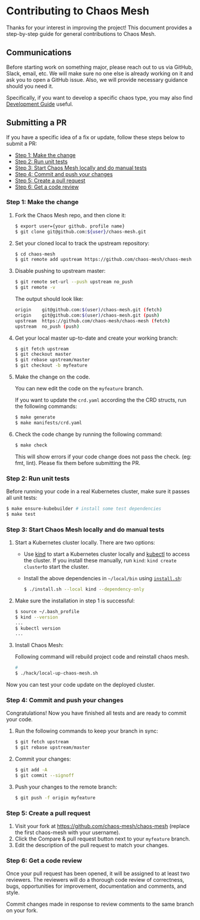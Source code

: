 # Contributing to Chaos Mesh

Thanks for your interest in improving the project! This document provides a step-by-step guide for general contributions to Chaos Mesh.

## Communications

Before starting work on something major, please reach out to us via GitHub, Slack, email, etc. We will make sure no one else is already working on it and ask you to open a GitHub issue. Also, we will provide necessary guidance should you need it.

Specifically, if you want to develop a specific chaos type, you may also find [Development Guide](https://chaos-mesh.org/docs/development_guides/development_overview) useful.

## Submitting a PR

If you have a specific idea of a fix or update, follow these steps below to submit a PR:

- [Step 1: Make the change](#step-1-make-the-change)
- [Step 2: Run unit tests](#step-2-run-unit-tests)
- [Step 3: Start Chaos Mesh locally and do manual tests](#step-3-start-chaos-mesh-locally-and-do-manual-tests)
- [Step 4: Commit and push your changes](#step-4-commit-and-push-your-changes)
- [Step 5: Create a pull request](#step-5-create-a-pull-request)
- [Step 6: Get a code review](#step-6-get-a-code-review)

### Step 1: Make the change

1. Fork the Chaos Mesh repo, and then clone it:

   ```bash
   $ export user={your github. profile name}
   $ git clone git@github.com:${user}/chaos-mesh.git
   ```

2. Set your cloned local to track the upstream repository:

   ```bash
   $ cd chaos-mesh
   $ git remote add upstream https://github.com/chaos-mesh/chaos-mesh
   ```

3. Disable pushing to upstream master:

   ```bash
   $ git remote set-url --push upstream no_push
   $ git remote -v
   ```

   The output should look like:

   ```bash
   origin    git@github.com:$(user)/chaos-mesh.git (fetch)
   origin    git@github.com:$(user)/chaos-mesh.git (push)
   upstream  https://github.com/chaos-mesh/chaos-mesh (fetch)
   upstream  no_push (push)
   ```

4. Get your local master up-to-date and create your working branch:

   ```bash
   $ git fetch upstream
   $ git checkout master
   $ git rebase upstream/master
   $ git checkout -b myfeature
   ```

5. Make the change on the code.

   You can new edit the code on the `myfeature` branch.

   If you want to update the `crd.yaml` according the the CRD structs, run the following commands:

   ```bash
   $ make generate
   $ make manifests/crd.yaml
   ```

6. Check the code change by running the following command:

   ```bash
   $ make check
   ```

   This will show errors if your code change does not pass the check. (eg: fmt, lint). Please fix them before submitting the PR.

### Step 2: Run unit tests

Before running your code in a real Kubernetes cluster, make sure it passes all unit tests:

```bash
$ make ensure-kubebuilder # install some test dependencies
$ make test
```

### Step 3: Start Chaos Mesh locally and do manual tests

1. Start a Kubernetes cluster locally. There are two options:

   - Use [kind](https://kind.sigs.k8s.io/docs/user/quick-start/#installation) to start a Kubernetes cluster locally and [kubectl](https://kubernetes.io/docs/reference/kubectl/overview/) to access the cluster. If you install these manually, run `kind`: `kind create cluster`to start the cluster.

   - Install the above dependencies in `~/local/bin` using [`install.sh`](https://github.com/chaos-mesh/chaos-mesh/blob/master/install.sh):

     ```bash
     $ ./install.sh --local kind --dependency-only
     ```

2. Make sure the installation in step 1 is successful:

   ```bash
   $ source ~/.bash_profile
   $ kind --version
   ...
   $ kubectl version
   ...
   ```

3. Install Chaos Mesh:

   Following command will rebuild project code and reinstall chaos mesh.

   ```bash
   #
   $ ./hack/local-up-chaos-mesh.sh
   ```

Now you can test your code update on the deployed cluster.

### Step 4: Commit and push your changes

Congratulations! Now you have finished all tests and are ready to commit your code.

1. Run the following commands to keep your branch in sync:

   ```bash
   $ git fetch upstream
   $ git rebase upstream/master
   ```

2. Commit your changes:

   ```bash
   $ git add -A
   $ git commit --signoff
   ```

3. Push your changes to the remote branch:

   ```bash
   $ git push -f origin myfeature
   ```

### Step 5: Create a pull request

1. Visit your fork at <https://github.com/chaos-mesh/chaos-mesh> (replace the first chaos-mesh with your username).
2. Click the Compare & pull request button next to your `myfeature` branch.
3. Edit the description of the pull request to match your changes.

### Step 6: Get a code review

Once your pull request has been opened, it will be assigned to at least two reviewers. The reviewers will do a thorough code review of correctness, bugs, opportunities for improvement, documentation and comments, and style.

Commit changes made in response to review comments to the same branch on your fork.
